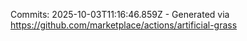 Commits: 2025-10-03T11:16:46.859Z - Generated via https://github.com/marketplace/actions/artificial-grass
<br>
